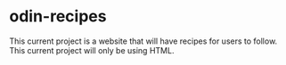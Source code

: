 # odin-recipes
This current project is a website that will have recipes for users to follow.
This current project will only be using HTML. 